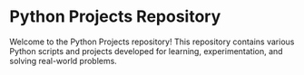 
# Python Projects Repository
Welcome to the Python Projects repository! This repository contains various Python scripts and projects developed for learning, experimentation, and solving real-world problems.
